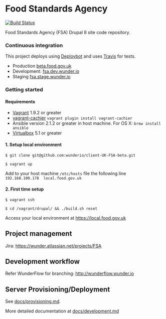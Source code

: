 # Food Standards Agency
[![Build Status](https://travis-ci.com/wunderio/client-UK-FSA-beta.svg?branch=master)](https://travis-ci.com/wunderio/client-UK-FSA-beta) 

Food Standards Agency (FSA) Drupal 8 site code repository.

### Continuous integration
This project deploys using [Deploybot](https://wunder.deploybot.com/111465) and uses [Travis](https://travis-ci.com/wunderio/client-UK-FSA-beta) for tests.
* Production [beta.food.gov.uk](https://www.food.gov.uk)
* Development: [fsa.dev.wunder.io](https://fsa.dev.wunder.io)
* Staging [fsa.stage.wunder.io](https://fsa.stage.wunder.io)

### Getting started

#### Requirements
- [Vagrant](https://www.vagrantup.com/downloads.html) 1.9.2 or greater
- [vagrant-cachier](https://github.com/fgrehm/vagrant-cachier)
 `vagrant plugin install vagrant-cachier`
- Ansible version 2.1.2 or greater in host machine. For OS X:
 `brew install ansible`
- [Virtualbox](https://www.virtualbox.org/wiki/Downloads) 5.1 or greater 

#### 1. Setup local environment

```$ git clone git@github.com:wunderio/client-UK-FSA-beta.git```

```$ vagrant up``` 

Add to your host machine `/etc/hosts` file the following line  
```192.168.100.178	local.food.gov.uk```

#### 2. First time setup

```$ vagrant ssh```

```$ cd /vagrant/drupal/ && ./build.sh reset```

Access your local environment at https://local.food.gov.uk

## Project management

Jira: https://wunder.atlassian.net/projects/FSA

## Development workflow

Refer WunderFlow for branching: http://wunderflow.wunder.io

## Server Provisioning/Deployment
See [docs/provisioning.md](docs/provisioning.md).


More detailed documentation at [docs/development.md](docs/development.md)
